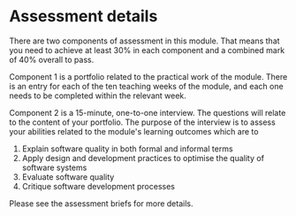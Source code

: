 # Assessment details

There are two components of assessment in this module. That means that you need to 
achieve at least 30% in each component and a combined mark of 40% overall to pass.

Component 1 is a portfolio related to the practical work of the module. There is an
entry for each of the ten teaching weeks of the module, and each one needs to be 
completed within the relevant week.

Component 2 is a 15-minute, one-to-one interview. The questions will relate to the 
content of your portfolio. The purpose of the interview is to assess your abilities
related to the module's learning outcomes which are to

1. Explain software quality in both formal and informal terms
2. Apply design and development practices to optimise the quality of software systems
3. Evaluate software quality
4. Critique software development processes

Please see the assessment briefs for more details.
